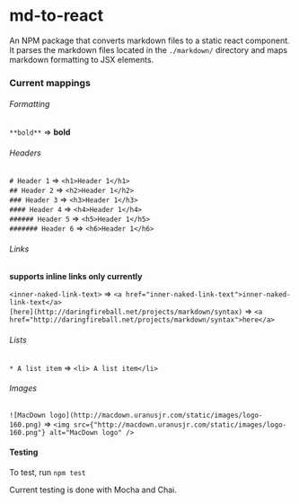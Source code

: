 # md-to-react

An NPM package that converts markdown files to a static react component. It parses the markdown files located in the `./markdown/` directory and maps markdown formatting to JSX elements.

### Current mappings

###### Formatting
`**bold**` => **bold**  

###### Headers
`# Header 1` => `<h1>Header 1</h1>`  
`## Header 2` => `<h2>Header 1</h2>`  
`### Header 3` => `<h3>Header 1</h3>`  
`#### Header 4` => `<h4>Header 1</h4>`  
`###### Header 5` => `<h5>Header 1</h5>`  
`####### Header 6` => `<h6>Header 1</h6>`  

###### Links

__supports inline links only currently__

`<inner-naked-link-text>` => `<a href="inner-naked-link-text">inner-naked-link-text</a>`  
`[here](http://daringfireball.net/projects/markdown/syntax)` => `<a href="http://daringfireball.net/projects/markdown/syntax">here</a>`  

###### Lists
`* A list item` => `<li> A list item</li>`

###### Images
`![MacDown logo](http://macdown.uranusjr.com/static/images/logo-160.png)` => `<img src={"http://macdown.uranusjr.com/static/images/logo-160.png"} alt="MacDown logo" />`

#### Testing

To test, run `npm test`

Current testing is done with Mocha and Chai. 


